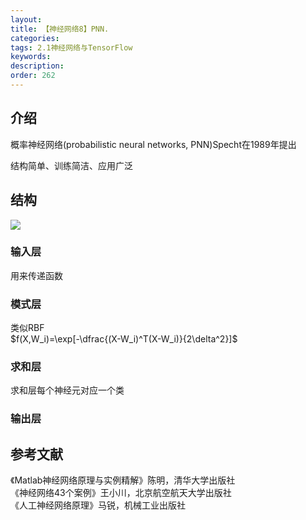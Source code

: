 ```yaml
---
layout:
title: 【神经网络8】PNN.
categories:
tags: 2.1神经网络与TensorFlow
keywords:
description:
order: 262
---
```



## 介绍

概率神经网络(probabilistic neural networks, PNN)Specht在1989年提出  


结构简单、训练简洁、应用广泛


## 结构
<img src='http://www.guofei.site/public/postimg/ann_pnn.png'>


### 输入层
用来传递函数  
### 模式层
类似RBF  
$f(X,W_i)=\exp[-\dfrac{(X-W_i)^T(X-W_i)}{2\delta^2}]$  
### 求和层
求和层每个神经元对应一个类
### 输出层


## 参考文献
《Matlab神经网络原理与实例精解》陈明，清华大学出版社   
《神经网络43个案例》王小川，北京航空航天大学出版社  
《人工神经网络原理》马锐，机械工业出版社  
